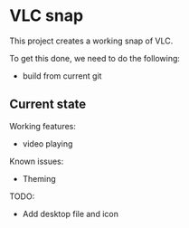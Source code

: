 # VLC snap

This project creates a working snap of VLC.

To get this done, we need to do the following:
 - build from current git

## Current state

Working features:
 - video playing

Known issues:
  - Theming

TODO:
 - Add desktop file and icon
 

